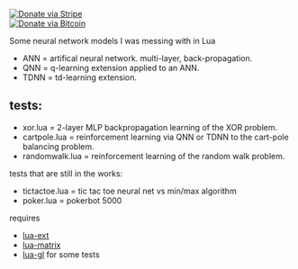 [![Donate via Stripe](https://img.shields.io/badge/Donate-Stripe-green.svg)](https://buy.stripe.com/00gbJZ0OdcNs9zi288)<br>
[![Donate via Bitcoin](https://img.shields.io/badge/Donate-Bitcoin-green.svg)](bitcoin:37fsp7qQKU8XoHZGRQvVzQVP8FrEJ73cSJ)<br>

Some neural network models I was messing with in Lua

- ANN = artifical neural network.  multi-layer, back-propagation.
- QNN = q-learning extension applied to an ANN.
- TDNN = td-learning extension.

## tests:
- xor.lua = 2-layer MLP backpropagation learning of the XOR problem.
- cartpole.lua = reinforcement learning via QNN or TDNN to the cart-pole balancing problem.
- randomwalk.lua = reinforcement learning of the random walk problem.

tests that are still in the works:
- tictactoe.lua = tic tac toe neural net vs min/max algorithm
- poker.lua = pokerbot 5000

requires
- [lua-ext](https://github.com/thenumbernine/lua-ext)
- [lua-matrix](https://github.com/thenumbernine/lua-matrix)
- [lua-gl](https://github.com/thenumbernine/lua-gl) for some tests
